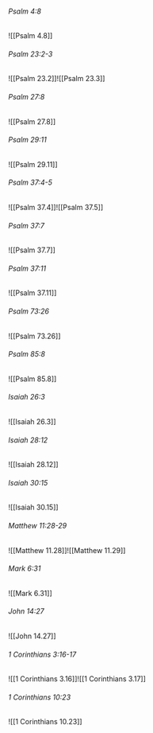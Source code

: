 ###### Psalm 4:8

![[Psalm 4.8]]

###### Psalm 23:2-3

![[Psalm 23.2]]![[Psalm 23.3]]

###### Psalm 27:8

![[Psalm 27.8]]

###### Psalm 29:11

![[Psalm 29.11]]

###### Psalm 37:4-5

![[Psalm 37.4]]![[Psalm 37.5]]

###### Psalm 37:7

![[Psalm 37.7]]

###### Psalm 37:11

![[Psalm 37.11]]

###### Psalm 73:26

![[Psalm 73.26]]

###### Psalm 85:8

![[Psalm 85.8]]

###### Isaiah 26:3

![[Isaiah 26.3]]

###### Isaiah 28:12

![[Isaiah 28.12]]

###### Isaiah 30:15

![[Isaiah 30.15]]

###### Matthew 11:28-29

![[Matthew 11.28]]![[Matthew 11.29]]

###### Mark 6:31

![[Mark 6.31]]

###### John 14:27

![[John 14.27]]

###### 1 Corinthians 3:16-17

![[1 Corinthians 3.16]]![[1 Corinthians 3.17]]

###### 1 Corinthians 10:23

![[1 Corinthians 10.23]]